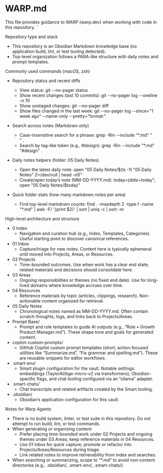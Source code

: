 # WARP.md

This file provides guidance to WARP (warp.dev) when working with code in this repository.
``

Repository type and stack
- This repository is an Obsidian Markdown knowledge base (no application build, lint, or test tooling detected).
- Top-level organization follows a PARA-like structure with daily notes and prompt templates.

Commonly used commands (macOS, zsh)
- Repository status and recent diffs
  - View status: git --no-pager status
  - Show recent changes (last 10 commits): git --no-pager log --oneline -n 10
  - Show unstaged changes: git --no-pager diff
  - Show files changed in the last week: git --no-pager log --since="1 week ago" --name-only --pretty="format:"

- Search across notes (Markdown only)
  - Case-insensitive search for a phrase: grep -Rin --include "*.md" "<search term>" .
  - Search by tag-like token (e.g., #design): grep -Rin --include "*.md" "#design" .

- Daily notes helpers (folder: 05 Daily Notes)
  - Open the latest daily note: open "05 Daily Notes/$(ls -1t "05 Daily Notes" 2>/dev/null | head -n1)"
  - Create/open today’s note (MM-DD-YYYY.md): today=$(date +%m-%d-%Y).md; mkdir -p "05 Daily Notes"; : > "05 Daily Notes/$today"; open "05 Daily Notes/$today"

- Quick folder stats (how many markdown notes per area)
  - Find top-level markdown counts: find . -maxdepth 2 -type f -name "*.md" | awk -F/ '{print $2}' | sort | uniq -c | sort -nr

High-level architecture and structure
- 0 Index
  - Navigation and curation hub (e.g., Index, Templates, Categories). Useful starting point to discover canonical references.
- 01 Inbox
  - Capture/triage for new notes. Content here is typically ephemeral until moved into Projects, Areas, or Resources.
- 02 Projects
  - Time-bounded outcomes. Use when work has a clear end state; related materials and decisions should consolidate here.
- 03 Areas
  - Ongoing responsibilities or themes (no fixed end date). Use for long-lived domains where knowledge accrues over time.
- 04 Resources
  - Reference materials by topic (articles, clippings, research). Non-actionable content organized for retrieval.
- 05 Daily Notes
  - Chronological notes named as MM-DD-YYYY.md. Often contain scratch thoughts, logs, and links back to Projects/Areas.
- Prompt Base/
  - Prompt and role templates to guide AI outputs (e.g., “Role • Growth Product Manager.md”). These shape tone and goals for generated content.
- copilot-custom-prompts/
  - GitHub Copilot custom prompt templates (short, action-focused utilities like “Summarize.md”, “Fix grammar and spelling.md”). These are reusable snippets for editor workflows.
- .smart-env/
  - Smart plugin configuration for the vault. Notable settings: embeddings (TaylorAI/bge-micro-v2 via transformers), Obsidian-specific flags, and chat tooling configured via an “ollama” adapter.
- .smart-chats/
  - Chat transcripts and related artifacts created by the Smart tooling.
- .obsidian/
  - Obsidian’s application configuration for this vault.

Notes for Warp Agents
- There is no build system, linter, or test suite in this repository. Do not attempt to run build, lint, or test commands.
- When generating or organizing content:
  - Prefer placing time-bounded work under 02 Projects and ongoing themes under 03 Areas; keep reference materials in 04 Resources.
  - Use 01 Inbox for quick capture; promote or refactor into Projects/Areas/Resources during triage.
  - Link related notes to improve retrievability from index and searches.
- When searching or summarizing, scope to “*.md” to avoid non-content directories (e.g., .obsidian/, .smart-env/, .smart-chats/).

